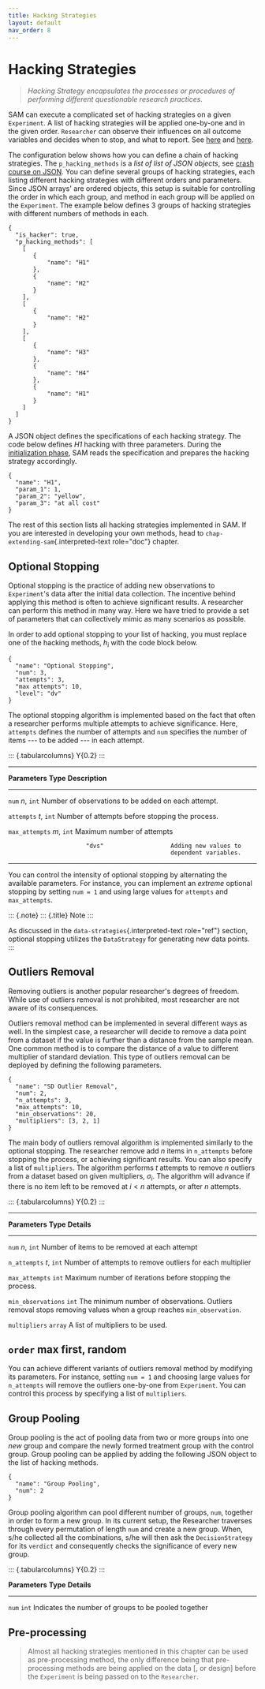 ```yaml
---
title: Hacking Strategies
layout: default
nav_order: 8
---
```


Hacking Strategies
==================

> *Hacking Strategy encapsulates the processes or procedures of
> performing different questionable research practices.*

SAM can execute a complicated set of hacking strategies on a given
`Experiment`. A list of hacking strategies will be applied one-by-one
and in the given order. `Researcher` can observe their influences on all
outcome variables and decides when to stop, and what to report. See
[here](design.md#design-hacking-strategy) and
[here](flow.md#flow-perform-research).

The configuration below shows how you can define a chain of hacking
strategies. The `p_hacking_methods` is a *list of list of JSON objects*,
see [crash course on
JSON](configuration-file.md#config-file-crash-course-on-json). You can
define several groups of hacking strategies, each listing different
hacking strategies with different orders and parameters. Since JSON
arrays' are ordered objects, this setup is suitable for controlling the
order in which each group, and method in each group will be applied on
the `Experiment`. The example below defines 3 groups of hacking
strategies with different numbers of methods in each.

``` {.json}
{
  "is_hacker": true,
  "p_hacking_methods": [
    [ 
       {
           "name": "H1"
       },
       {
           "name": "H2"
       }
    ],
    [
       {
           "name": "H2"
       }
    ],
    [
       {
           "name": "H3"
       },
       {
           "name": "H4"
       },
       {
           "name": "H1"
       }
    ]
  ]
}
```

A JSON object defines the specifications of each hacking strategy. The
code below defines *H1* hacking with three parameters. During the
[initialization phase](flow.md#flow-initialization), SAM reads the
specification and prepares the hacking strategy accordingly.

``` {.json}
{
  "name": "H1",
  "param_1": 1,
  "param_2": "yellow",
  "param_3": "at all cost"
}
```

The rest of this section lists all hacking strategies implemented in
SAM. If you are interested in developing your own methods, head to
`chap-extending-sam`{.interpreted-text role="doc"} chapter.

Optional Stopping
-----------------

Optional stopping is the practice of adding new observations to
`Experiment`'s data after the initial data collection. The incentive
behind applying this method is often to achieve significant results. A
researcher can perform this method in many way. Here we have tried to
provide a set of parameters that can collectively mimic as many
scenarios as possible.

In order to add optional stopping to your list of hacking, you must
replace one of the hacking methods, $h_i$ with the code block below.

``` {.json}
{
  "name": "Optional Stopping",
  "num": 3,
  "attempts": 3,
  "max attempts": 10,
  "level": "dv"
}
```

The optional stopping algorithm is implemented based on the fact that
often a researcher performs multiple attempts to achieve significance.
Here, `attempts` defines the number of attempts and `num` specifies the
number of items --- to be added --- in each attempt.

::: {.tabularcolumns}
Y{0.2}
:::

  -----------------------------------------------------------------------
  **Parameters**          **Type**                **Description**
  ----------------------- ----------------------- -----------------------
  `num`                   *n*, `int`              Number of observations
                                                  to be added on each
                                                  attempt.

  `attempts`              *t*, `int`              Number of attempts
                                                  before stopping the
                                                  process.

  `max_attempts`          *m*, `int`              Maximum number of
                                                  attempts

                          "dvs"                   Adding new values to
                                                  dependent variables.
  -----------------------------------------------------------------------

You can control the intensity of optional stopping by alternating the
available parameters. For instance, you can implement an *extreme*
optional stopping by setting `num = 1` and using large values for
`attempts` and `max_attempts`.

::: {.note}
::: {.title}
Note
:::

As discussed in the `data-strategies`{.interpreted-text role="ref"}
section, optional stopping utilizes the `DataStrategy` for generating
new data points.
:::

Outliers Removal
----------------

Removing outliers is another popular researcher's degrees of freedom.
While use of outliers removal is not prohibited, most researcher are not
aware of its consequences.

Outliers removal method can be implemented in several different ways as
well. In the simplest case, a researcher will decide to remove a data
point from a dataset if the value is further than a distance from the
sample mean. One common method is to compare the distance of a value to
different multiplier of standard deviation. This type of outliers
removal can be deployed by defining the following parameters.

``` {.json}
{
  "name": "SD Outlier Removal",
  "num": 2,
  "n_attempts": 3,
  "max_attempts": 10,
  "min_observations": 20,
  "multipliers": [3, 2, 1]
}
```

The main body of outliers removal algorithm is implemented similarly to
the optional stopping. The researcher remove add $n$ items in
`n_attempts` before stopping the process, or achieving significant
results. You can also specify a list of `multipliers`. The algorithm
performs *t* attempts to remove *n* outliers from a dataset based on
given multipliers, $\sigma_i$. The algorithm will advance if there is no
item left to be removed at $i < n$ attempts, or after *n* attempts.

::: {.tabularcolumns}
Y{0.2}
:::

  -----------------------------------------------------------------------
  **Parameters**          **Type**                **Details**
  ----------------------- ----------------------- -----------------------
  `num`                   *n*, `int`              Number of items to be
                                                  removed at each attempt

  `n_attempts`            *t*, `int`              Number of attempts to
                                                  remove outliers for
                                                  each multiplier

  `max_attempts`          `int`                   Maximum number of
                                                  iterations before
                                                  stopping the process.

  `min_observations`      `int`                   The minimum number of
                                                  observations. Outliers
                                                  removal stops removing
                                                  values when a group
                                                  reaches
                                                  `min_observation`.

  `multipliers`           `array`                 A list of multipliers
                                                  to be used.

  `order`                 max first, random       
  -----------------------------------------------------------------------

You can achieve different variants of outliers removal method by
modifying its parameters. For instance, setting `num = 1` and choosing
large values for `n_attempts` will remove the outliers one-by-one from
`Experiment`. You can control this process by specifying a list of
`multipliers`.

Group Pooling
-------------

Group pooling is the act of pooling data from two or more groups into
one *new* group and compare the newly formed treatment group with the
control group. Group pooling can be applied by adding the following JSON
object to the list of hacking methods.

``` {.json}
{
  "name": "Group Pooling",
  "num": 2
}
```

Group pooling algorithm can pool different number of groups, `num`,
together in order to form a new group. In its current setup, the
Researcher traverses through every permutation of length `num` and
create a new group. When, s/he collected all the combinations, s/he will
then ask the `DecisionStrategy` for its `verdict` and consequently
checks the significance of every new group.

::: {.tabularcolumns}
Y{0.2}
:::

  **Parameters**   **Type**   **Details**
  ---------------- ---------- ------------------------------------------------------
  `num`            `int`      Indicates the number of groups to be pooled together

Pre-processing
--------------

> Almost all hacking strategies mentioned in this chapter can be used as
> pre-processing method, the only difference being that pre-processing
> methods are being applied on the data \[, or design\] before the
> `Experiment` is being passed on to the `Researcher`.
